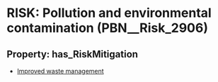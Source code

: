# RISK: __Pollution and environmental contamination__ (PBN__Risk_2906)

## Property: has_RiskMitigation

* [Improved waste management](PBN__Mitigation_1074)

